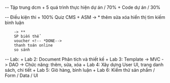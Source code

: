 <!-- !TODO ASM -->

-- Tập trung dcm
    + 5 quá trình thực hiện dự án / 70%
    + Code dự án / 30%

-- Điều kiện thi
    + 100%  Quiz CMS
    + ASM
        -> * 
        thêm  <!-- *DONE-->
        sửa <!-- *DONE-->
        xóa <!-- *DONE-->
        hiển thị <!-- *DONE-->
        tìm kiếm 
        bình luận <!-- *DONE-->
        
        -> **
        SP biến thể 
        voucher <!-- *DONE-->
        thanh toán online
        so sánh 

-- Lab: 
    + Lab 2: Document Phân tích và thiết kế
    + Lab 3: Template -> MVC -> DAO -> Chức năng: thêm, sửa, xóa
    + Lab 4: Xây dựng User UI, trang danh sách, chi tiết
    + Lab 5: Giỏ hàng, bình luận
    + Lab 6: Kiểm thử sản phẩm / Form / Data / UI
